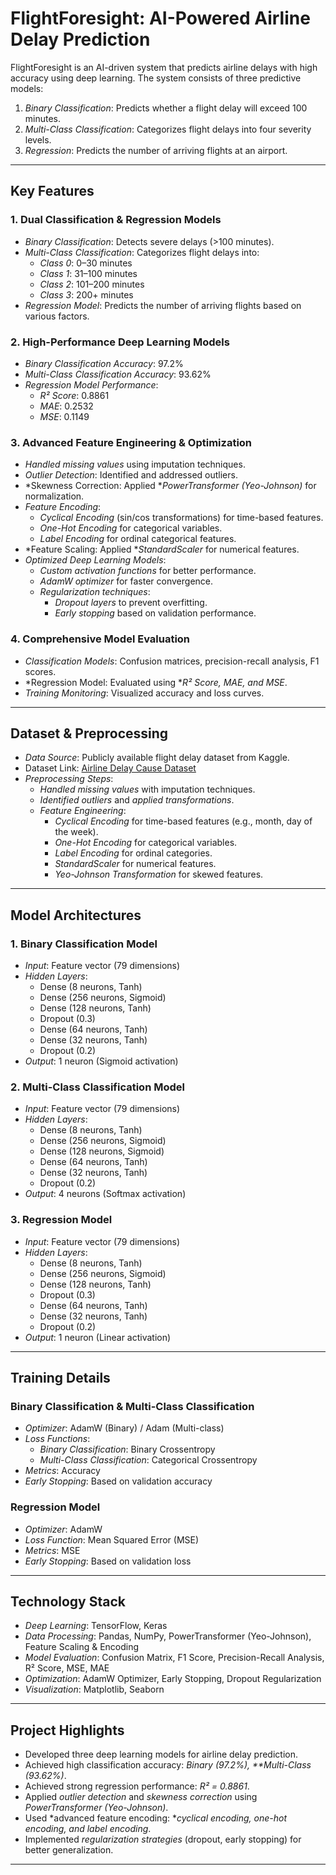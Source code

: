# FlightForesight: AI-Powered Airline Delay Prediction

FlightForesight is an AI-driven system that predicts airline delays with high accuracy using deep learning. The system consists of three predictive models:

1. *Binary Classification*: Predicts whether a flight delay will exceed 100 minutes.
2. *Multi-Class Classification*: Categorizes flight delays into four severity levels.
3. *Regression*: Predicts the number of arriving flights at an airport.

---

## Key Features

### 1. Dual Classification & Regression Models
- *Binary Classification*: Detects severe delays (>100 minutes).
- *Multi-Class Classification*: Categorizes flight delays into:
  - *Class 0*: 0–30 minutes
  - *Class 1*: 31–100 minutes
  - *Class 2*: 101–200 minutes
  - *Class 3*: 200+ minutes
- *Regression Model*: Predicts the number of arriving flights based on various factors.

### 2. High-Performance Deep Learning Models
- *Binary Classification Accuracy*: 97.2%
- *Multi-Class Classification Accuracy*: 93.62%
- *Regression Model Performance*:
  - *R² Score*: 0.8861
  - *MAE*: 0.2532
  - *MSE*: 0.1149

### 3. Advanced Feature Engineering & Optimization
- *Handled missing values* using imputation techniques.
- *Outlier Detection*: Identified and addressed outliers.
- *Skewness Correction: Applied **PowerTransformer (Yeo-Johnson)* for normalization.
- *Feature Encoding*:
  - *Cyclical Encoding* (sin/cos transformations) for time-based features.
  - *One-Hot Encoding* for categorical variables.
  - *Label Encoding* for ordinal categorical features.
- *Feature Scaling: Applied **StandardScaler* for numerical features.
- *Optimized Deep Learning Models*:
  - *Custom activation functions* for better performance.
  - *AdamW optimizer* for faster convergence.
  - *Regularization techniques*:
    - *Dropout layers* to prevent overfitting.
    - *Early stopping* based on validation performance.

### 4. Comprehensive Model Evaluation
- *Classification Models*: Confusion matrices, precision-recall analysis, F1 scores.
- *Regression Model: Evaluated using **R² Score, MAE, and MSE*.
- *Training Monitoring*: Visualized accuracy and loss curves.

---

## Dataset & Preprocessing

- *Data Source*: Publicly available flight delay dataset from Kaggle.
- Dataset Link: [Airline Delay Cause Dataset](https://www.kaggle.com/datasets/ramyhafez/airline-delay-cause)
- *Preprocessing Steps*:
  - *Handled missing values* with imputation techniques.
  - *Identified outliers* and *applied transformations*.
  - *Feature Engineering*:
    - *Cyclical Encoding* for time-based features (e.g., month, day of the week).
    - *One-Hot Encoding* for categorical variables.
    - *Label Encoding* for ordinal categories.
    - *StandardScaler* for numerical features.
    - *Yeo-Johnson Transformation* for skewed features.

---

## Model Architectures

### 1. Binary Classification Model
- *Input*: Feature vector (79 dimensions)
- *Hidden Layers*:
  - Dense (8 neurons, Tanh)
  - Dense (256 neurons, Sigmoid)
  - Dense (128 neurons, Tanh)
  - Dropout (0.3)
  - Dense (64 neurons, Tanh)
  - Dense (32 neurons, Tanh)
  - Dropout (0.2)
- *Output*: 1 neuron (Sigmoid activation)

### 2. Multi-Class Classification Model
- *Input*: Feature vector (79 dimensions)
- *Hidden Layers*:
  - Dense (8 neurons, Tanh)
  - Dense (256 neurons, Sigmoid)
  - Dense (128 neurons, Sigmoid)
  - Dense (64 neurons, Tanh)
  - Dense (32 neurons, Tanh)
  - Dropout (0.2)
- *Output*: 4 neurons (Softmax activation)

### 3. Regression Model
- *Input*: Feature vector (79 dimensions)
- *Hidden Layers*:
  - Dense (8 neurons, Tanh)
  - Dense (256 neurons, Sigmoid)
  - Dense (128 neurons, Tanh)
  - Dropout (0.3)
  - Dense (64 neurons, Tanh)
  - Dense (32 neurons, Tanh)
  - Dropout (0.2)
- *Output*: 1 neuron (Linear activation)

---

## Training Details

### Binary Classification & Multi-Class Classification
- *Optimizer*: AdamW (Binary) / Adam (Multi-class)
- *Loss Functions*:
  - *Binary Classification*: Binary Crossentropy
  - *Multi-Class Classification*: Categorical Crossentropy
- *Metrics*: Accuracy
- *Early Stopping*: Based on validation accuracy

### Regression Model
- *Optimizer*: AdamW
- *Loss Function*: Mean Squared Error (MSE)
- *Metrics*: MSE
- *Early Stopping*: Based on validation loss

---

## Technology Stack

- *Deep Learning*: TensorFlow, Keras
- *Data Processing*: Pandas, NumPy, PowerTransformer (Yeo-Johnson), Feature Scaling & Encoding
- *Model Evaluation*: Confusion Matrix, F1 Score, Precision-Recall Analysis, R² Score, MSE, MAE
- *Optimization*: AdamW Optimizer, Early Stopping, Dropout Regularization
- *Visualization*: Matplotlib, Seaborn

---

## Project Highlights

- Developed three deep learning models for airline delay prediction.  
- Achieved high classification accuracy: *Binary (97.2%), **Multi-Class (93.62%)*.  
- Achieved strong regression performance: *R² = 0.8861*.  
- Applied *outlier detection* and *skewness correction* using *PowerTransformer (Yeo-Johnson)*.  
- Used *advanced feature encoding: **cyclical encoding, one-hot encoding, and label encoding*.  
- Implemented *regularization strategies* (dropout, early stopping) for better generalization.  

---
